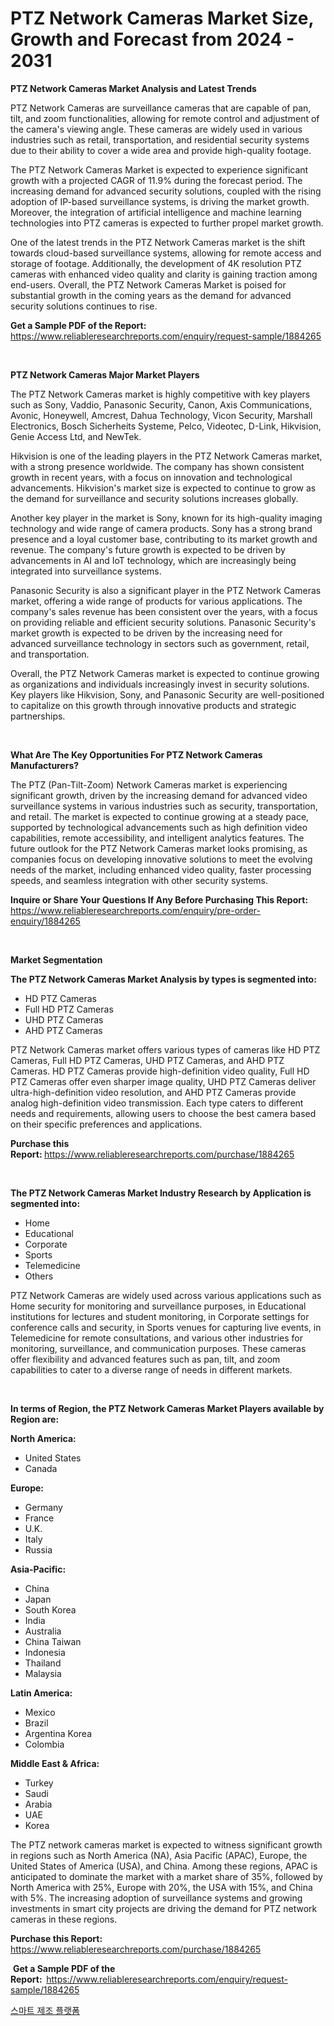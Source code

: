 <p><h1>PTZ Network Cameras Market Size, Growth and Forecast from 2024 - 2031</h1></p><p><strong>PTZ Network Cameras Market Analysis and Latest Trends</strong></p>
<p><p>PTZ Network Cameras are surveillance cameras that are capable of pan, tilt, and zoom functionalities, allowing for remote control and adjustment of the camera's viewing angle. These cameras are widely used in various industries such as retail, transportation, and residential security systems due to their ability to cover a wide area and provide high-quality footage.</p><p>The PTZ Network Cameras Market is expected to experience significant growth with a projected CAGR of 11.9% during the forecast period. The increasing demand for advanced security solutions, coupled with the rising adoption of IP-based surveillance systems, is driving the market growth. Moreover, the integration of artificial intelligence and machine learning technologies into PTZ cameras is expected to further propel market growth.</p><p>One of the latest trends in the PTZ Network Cameras market is the shift towards cloud-based surveillance systems, allowing for remote access and storage of footage. Additionally, the development of 4K resolution PTZ cameras with enhanced video quality and clarity is gaining traction among end-users. Overall, the PTZ Network Cameras Market is poised for substantial growth in the coming years as the demand for advanced security solutions continues to rise.</p></p>
<p><strong>Get a Sample PDF of the Report:&nbsp;</strong> <a href="https://www.reliableresearchreports.com/enquiry/request-sample/1884265">https://www.reliableresearchreports.com/enquiry/request-sample/1884265</a></p>
<p>&nbsp;</p>
<p><strong>PTZ Network Cameras Major Market Players</strong></p>
<p><p>The PTZ Network Cameras market is highly competitive with key players such as Sony, Vaddio, Panasonic Security, Canon, Axis Communications, Avonic, Honeywell, Amcrest, Dahua Technology, Vicon Security, Marshall Electronics, Bosch Sicherheits Systeme, Pelco, Videotec, D-Link, Hikvision, Genie Access Ltd, and NewTek.</p><p>Hikvision is one of the leading players in the PTZ Network Cameras market, with a strong presence worldwide. The company has shown consistent growth in recent years, with a focus on innovation and technological advancements. Hikvision's market size is expected to continue to grow as the demand for surveillance and security solutions increases globally.</p><p>Another key player in the market is Sony, known for its high-quality imaging technology and wide range of camera products. Sony has a strong brand presence and a loyal customer base, contributing to its market growth and revenue. The company's future growth is expected to be driven by advancements in AI and IoT technology, which are increasingly being integrated into surveillance systems.</p><p>Panasonic Security is also a significant player in the PTZ Network Cameras market, offering a wide range of products for various applications. The company's sales revenue has been consistent over the years, with a focus on providing reliable and efficient security solutions. Panasonic Security's market growth is expected to be driven by the increasing need for advanced surveillance technology in sectors such as government, retail, and transportation.</p><p>Overall, the PTZ Network Cameras market is expected to continue growing as organizations and individuals increasingly invest in security solutions. Key players like Hikvision, Sony, and Panasonic Security are well-positioned to capitalize on this growth through innovative products and strategic partnerships.</p></p>
<p>&nbsp;</p>
<p><strong>What Are The Key Opportunities For PTZ Network Cameras Manufacturers?</strong></p>
<p><p>The PTZ (Pan-Tilt-Zoom) Network Cameras market is experiencing significant growth, driven by the increasing demand for advanced video surveillance systems in various industries such as security, transportation, and retail. The market is expected to continue growing at a steady pace, supported by technological advancements such as high definition video capabilities, remote accessibility, and intelligent analytics features. The future outlook for the PTZ Network Cameras market looks promising, as companies focus on developing innovative solutions to meet the evolving needs of the market, including enhanced video quality, faster processing speeds, and seamless integration with other security systems.</p></p>
<p><strong>Inquire or Share Your Questions If Any Before Purchasing This Report:</strong> <a href="https://www.reliableresearchreports.com/enquiry/pre-order-enquiry/1884265">https://www.reliableresearchreports.com/enquiry/pre-order-enquiry/1884265</a></p>
<p>&nbsp;</p>
<p><strong>Market Segmentation</strong></p>
<p><strong>The PTZ Network Cameras Market Analysis by types is segmented into:</strong></p>
<p><ul><li>HD PTZ Cameras</li><li>Full HD PTZ Cameras</li><li>UHD PTZ Cameras</li><li>AHD PTZ Cameras</li></ul></p>
<p><p>PTZ Network Cameras market offers various types of cameras like HD PTZ Cameras, Full HD PTZ Cameras, UHD PTZ Cameras, and AHD PTZ Cameras. HD PTZ Cameras provide high-definition video quality, Full HD PTZ Cameras offer even sharper image quality, UHD PTZ Cameras deliver ultra-high-definition video resolution, and AHD PTZ Cameras provide analog high-definition video transmission. Each type caters to different needs and requirements, allowing users to choose the best camera based on their specific preferences and applications.</p></p>
<p><strong>Purchase this Report:&nbsp;</strong><a href="https://www.reliableresearchreports.com/purchase/1884265">https://www.reliableresearchreports.com/purchase/1884265</a></p>
<p>&nbsp;</p>
<p><strong>The PTZ Network Cameras Market Industry Research by Application is segmented into:</strong></p>
<p><ul><li>Home</li><li>Educational</li><li>Corporate</li><li>Sports</li><li>Telemedicine</li><li>Others</li></ul></p>
<p><p>PTZ Network Cameras are widely used across various applications such as Home security for monitoring and surveillance purposes, in Educational institutions for lectures and student monitoring, in Corporate settings for conference calls and security, in Sports venues for capturing live events, in Telemedicine for remote consultations, and various other industries for monitoring, surveillance, and communication purposes. These cameras offer flexibility and advanced features such as pan, tilt, and zoom capabilities to cater to a diverse range of needs in different markets.</p></p>
<p>&nbsp;</p>
<p><strong>In terms of Region, the PTZ Network Cameras Market Players available by Region are:</strong></p>
<p>
    <p> <strong> North America: </strong>
        <ul>
            <li>United States</li>
            <li>Canada</li>
        </ul>
        </p> 
    <p> <strong> Europe: </strong>
        <ul>
            <li>Germany</li>
            <li>France</li>
            <li>U.K.</li>
            <li>Italy</li>
            <li>Russia</li>
        </ul>
        </p> 
    <p> <strong> Asia-Pacific: </strong>
        <ul>
            <li>China</li>
            <li>Japan</li>
            <li>South Korea</li>
            <li>India</li>
            <li>Australia</li>
            <li>China Taiwan</li>
            <li>Indonesia</li>
            <li>Thailand</li>
            <li>Malaysia</li>
        </ul>
        </p> 
    <p> <strong> Latin America: </strong>
        <ul>
            <li>Mexico</li>
            <li>Brazil</li>
            <li>Argentina Korea</li>
            <li>Colombia</li>
        </ul>
        </p> 
    <p> <strong> Middle East & Africa: </strong>
        <ul>
            <li>Turkey</li>
            <li>Saudi</li>
            <li>Arabia</li>
            <li>UAE</li>
            <li>Korea</li>
        </ul>
    </p>
    </p>
<p><p>The PTZ network cameras market is expected to witness significant growth in regions such as North America (NA), Asia Pacific (APAC), Europe, the United States of America (USA), and China. Among these regions, APAC is anticipated to dominate the market with a market share of 35%, followed by North America with 25%, Europe with 20%, the USA with 15%, and China with 5%. The increasing adoption of surveillance systems and growing investments in smart city projects are driving the demand for PTZ network cameras in these regions.</p></p>
<p><strong>Purchase this Report: </strong><a href="https://www.reliableresearchreports.com/purchase/1884265">https://www.reliableresearchreports.com/purchase/1884265</a></p>
<p>&nbsp;<strong>Get a Sample PDF of the Report:&nbsp;&nbsp;</strong><a href="https://www.reliableresearchreports.com/enquiry/request-sample/1884265">https://www.reliableresearchreports.com/enquiry/request-sample/1884265</a></p>
<p><strong></strong></p>
<p><p><a href="https://github.com/mpodehpw07370073/Market-Research-Report-List-1/blob/main/26323499747.md">스마트 제조 플랫폼</a></p></p>